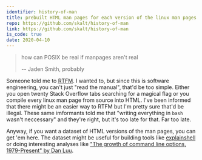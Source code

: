 ```yaml
---
identifier: history-of-man
title: prebuilt HTML man pages for each version of the linux man pages
repo: https://github.com/skalt/history-of-man
link: https://github.com/skalt/history-of-man
is_code: true
date: 2020-04-10
---
```


> how can POSIX be real if manpages aren't real
>
>   -- Jaden Smith, probably

Someone told me to <abbr title="Read The Fucking Manual">RTFM</abbr>.
I wanted to, but since this is software engineering, you can't just "read the manual", that'd be too simple.
Either you open twenty Stack Overflow tabs searching for a magical flag or you compile every linux man page from source into HTML.
I've been informed that there might be an easier way to RTFM but I'm pretty sure that'd be illegal.
These same imformants told me that "writing everything in `bash` wasn't neccessary" and they're right, but it's too late for that. Far too late.

Anyway, if you want a dataset of HTML versions of the man pages, you can get 'em here.
The dataset might be useful for building tools like [explainshell][explainshell] or doing interesting analyses like ["The growth of command line options, 1979-Present" by Dan Luu][cli-complexity].

[explainshell]: https://www.explainshell.com/
[cli-complexity]: https://danluu.com/cli-complexity/
